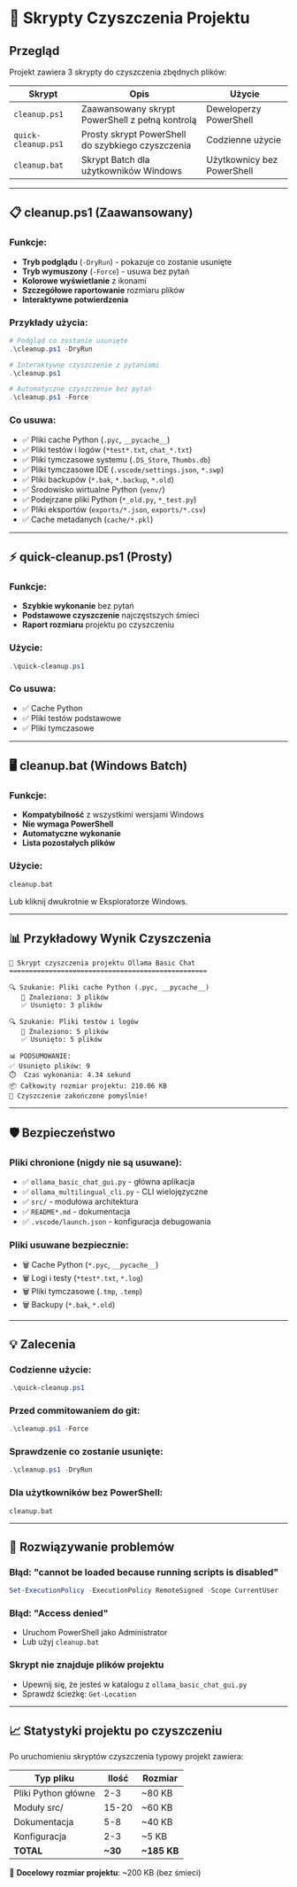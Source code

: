 # 🧹 Skrypty Czyszczenia Projektu

## Przegląd

Projekt zawiera 3 skrypty do czyszczenia zbędnych plików:

| Skrypt | Opis | Użycie |
|--------|------|---------|
| `cleanup.ps1` | Zaawansowany skrypt PowerShell z pełną kontrolą | Deweloperzy PowerShell |
| `quick-cleanup.ps1` | Prosty skrypt PowerShell do szybkiego czyszczenia | Codzienne użycie |
| `cleanup.bat` | Skrypt Batch dla użytkowników Windows | Użytkownicy bez PowerShell |

---

## 📋 cleanup.ps1 (Zaawansowany)

### Funkcje:
- **Tryb podglądu** (`-DryRun`) - pokazuje co zostanie usunięte
- **Tryb wymuszony** (`-Force`) - usuwa bez pytań
- **Kolorowe wyświetlanie** z ikonami
- **Szczegółowe raportowanie** rozmiaru plików
- **Interaktywne potwierdzenia**

### Przykłady użycia:

```powershell
# Podgląd co zostanie usunięte
.\cleanup.ps1 -DryRun

# Interaktywne czyszczenie z pytaniami
.\cleanup.ps1

# Automatyczne czyszczenie bez pytań
.\cleanup.ps1 -Force
```

### Co usuwa:
- ✅ Pliki cache Python (`.pyc`, `__pycache__`)
- ✅ Pliki testów i logów (`*test*.txt`, `chat_*.txt`)  
- ✅ Pliki tymczasowe systemu (`.DS_Store`, `Thumbs.db`)
- ✅ Pliki tymczasowe IDE (`.vscode/settings.json`, `*.swp`)
- ✅ Pliki backupów (`*.bak`, `*.backup`, `*.old`)
- ✅ Środowisko wirtualne Python (`venv/`)
- ✅ Podejrzane pliki Python (`*_old.py`, `*_test.py`)
- ✅ Pliki eksportów (`exports/*.json`, `exports/*.csv`)
- ✅ Cache metadanych (`cache/*.pkl`)

---

## ⚡ quick-cleanup.ps1 (Prosty)

### Funkcje:
- **Szybkie wykonanie** bez pytań
- **Podstawowe czyszczenie** najczęstszych śmieci
- **Raport rozmiaru** projektu po czyszczeniu

### Użycie:
```powershell
.\quick-cleanup.ps1
```

### Co usuwa:
- ✅ Cache Python
- ✅ Pliki testów podstawowe
- ✅ Pliki tymczasowe

---

## 🖥️ cleanup.bat (Windows Batch)

### Funkcje:
- **Kompatybilność** z wszystkimi wersjami Windows
- **Nie wymaga PowerShell**
- **Automatyczne wykonanie**
- **Lista pozostałych plików**

### Użycie:
```cmd
cleanup.bat
```

Lub kliknij dwukrotnie w Eksploratorze Windows.

---

## 📊 Przykładowy Wynik Czyszczenia

```
🧹 Skrypt czyszczenia projektu Ollama Basic Chat
==================================================

🔍 Szukanie: Pliki cache Python (.pyc, __pycache__)
   📁 Znaleziono: 3 plików
   ✅ Usunięto: 3 plików

🔍 Szukanie: Pliki testów i logów
   📁 Znaleziono: 5 plików  
   ✅ Usunięto: 5 plików

📊 PODSUMOWANIE:
✅ Usunięto plików: 9
⏱️  Czas wykonania: 4.34 sekund
📦 Całkowity rozmiar projektu: 210.06 KB
🎉 Czyszczenie zakończone pomyślnie!
```

---

## 🛡️ Bezpieczeństwo

### Pliki chronione (nigdy nie są usuwane):
- ✅ `ollama_basic_chat_gui.py` - główna aplikacja
- ✅ `ollama_multilingual_cli.py` - CLI wielojęzyczne  
- ✅ `src/` - modułowa architektura
- ✅ `README*.md` - dokumentacja
- ✅ `.vscode/launch.json` - konfiguracja debugowania

### Pliki usuwane bezpiecznie:
- 🗑️ Cache Python (`*.pyc`, `__pycache__`)
- 🗑️ Logi i testy (`*test*.txt`, `*.log`)
- 🗑️ Pliki tymczasowe (`.tmp`, `.temp`)
- 🗑️ Backupy (`*.bak`, `*.old`)

---

## 💡 Zalecenia

### Codzienne użycie:
```powershell
.\quick-cleanup.ps1
```

### Przed commitowaniem do git:
```powershell
.\cleanup.ps1 -Force
```

### Sprawdzenie co zostanie usunięte:
```powershell
.\cleanup.ps1 -DryRun
```

### Dla użytkowników bez PowerShell:
```cmd
cleanup.bat
```

---

## 🔧 Rozwiązywanie problemów

### Błąd: "cannot be loaded because running scripts is disabled"
```powershell
Set-ExecutionPolicy -ExecutionPolicy RemoteSigned -Scope CurrentUser
```

### Błąd: "Access denied"
- Uruchom PowerShell jako Administrator
- Lub użyj `cleanup.bat`

### Skrypt nie znajduje plików projektu
- Upewnij się, że jesteś w katalogu z `ollama_basic_chat_gui.py`
- Sprawdź ścieżkę: `Get-Location`

---

## 📈 Statystyki projektu po czyszczeniu

Po uruchomieniu skryptów czyszczenia typowy projekt zawiera:

| Typ pliku | Ilość | Rozmiar |
|-----------|-------|---------|
| Pliki Python główne | 2-3 | ~80 KB |
| Moduły src/ | 15-20 | ~60 KB |
| Dokumentacja | 5-8 | ~40 KB |
| Konfiguracja | 2-3 | ~5 KB |
| **TOTAL** | **~30** | **~185 KB** |

🎯 **Docelowy rozmiar projektu**: ~200 KB (bez śmieci)
